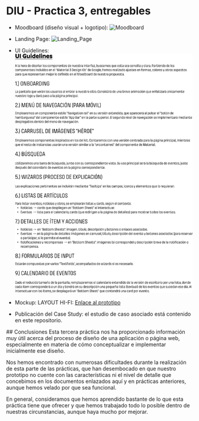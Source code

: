 # DIU - Practica 3, entregables

- Moodboard (diseño visual + logotipo): 
![Moodboard](./1_Moodboard/Moodboard.png)
- Landing Page:
![Landing_Page](./2_Landing_Page/Landing%20Page.png)
- UI Guidelines:
![UI Guidelines](./3_UI_Guidelines/UI%20Guidelines.png)
- Mockup: LAYOUT HI-FI: [Enlace al prototipo](https://www.figma.com/proto/3L10CskpnA4CCoCQp9zLLz/La-Taberna-de-Kafka--2.0----DIU2.Ni-idea?node-id=0-1&t=jmq84Rpx54hl7FX8-1)

- Publicación del Case Study: el estudio de caso asociado está contenido en este repositorio.

## Conclusiones
Esta tercera práctica nos ha proporcionado información muy útil acerca del proceso de diseño de una aplicación o página web, especialmente en materia de cómo conceptualizar e implementar inicialmente ese diseño. 

Nos hemos encontrado con numerosas dificultades durante la realización de esta parte de las prácticas, que han desembocado en que nuestro prototipo no cuente con las características ni el nivel de detalle que concebimos en los documentos enlazados aquí y en prácticas anteriores, aunque hemos velado por que sea funcional.

En general, consideramos que hemos aprendido bastante de lo que esta práctica tiene que ofrecer y que hemos trabajado todo lo posible dentro de nuestras circunstancias, aunque haya mucho por mejorar.

